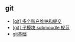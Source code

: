 
## git 

- [[git] 多个账户维护和提交](./%5Bgit%5D%20%E5%A4%9A%E4%B8%AA%E8%B4%A6%E6%88%B7%E7%BB%B4%E6%8A%A4%E5%92%8C%E6%8F%90%E4%BA%A4/index.md)
- [[git] 子模块 submoudle 规范](./%5Bgit%5D%20%E5%AD%90%E6%A8%A1%E5%9D%97%20submoudle%20%E8%A7%84%E8%8C%83/index.md)
- [git基础](./git%E5%9F%BA%E7%A1%80/index.md)
